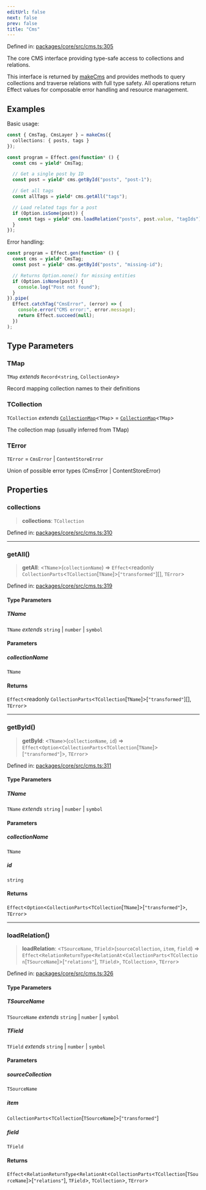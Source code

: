 ```yaml
---
editUrl: false
next: false
prev: false
title: "Cms"
---
```


Defined in: [packages/core/src/cms.ts:305](https://github.com/bitswired/foldcms/blob/1c891e1138f693233aa186873facbdb8139365a8/packages/core/src/cms.ts#L305)

The core CMS interface providing type-safe access to collections and relations.

This interface is returned by [makeCms](/api/cms/functions/makecms/) and provides methods to query
collections and traverse relations with full type safety. All operations return
Effect values for composable error handling and resource management.

## Examples

Basic usage:
```ts
const { CmsTag, CmsLayer } = makeCms({
  collections: { posts, tags }
});

const program = Effect.gen(function* () {
  const cms = yield* CmsTag;

  // Get a single post by ID
  const post = yield* cms.getById("posts", "post-1");

  // Get all tags
  const allTags = yield* cms.getAll("tags");

  // Load related tags for a post
  if (Option.isSome(post)) {
    const tags = yield* cms.loadRelation("posts", post.value, "tagIds");
  }
});
```

Error handling:
```ts
const program = Effect.gen(function* () {
  const cms = yield* CmsTag;
  const post = yield* cms.getById("posts", "missing-id");

  // Returns Option.none() for missing entities
  if (Option.isNone(post)) {
    console.log("Post not found");
  }
}).pipe(
  Effect.catchTag("CmsError", (error) => {
    console.error("CMS error:", error.message);
    return Effect.succeed(null);
  })
);
```

## Type Parameters

### TMap

`TMap` *extends* `Record`\<`string`, `CollectionAny`\>

Record mapping collection names to their definitions

### TCollection

`TCollection` *extends* [`CollectionMap`](/api/cms/type-aliases/collectionmap/)\<`TMap`\> = [`CollectionMap`](/api/cms/type-aliases/collectionmap/)\<`TMap`\>

The collection map (usually inferred from TMap)

### TError

`TError` = `CmsError` \| `ContentStoreError`

Union of possible error types (CmsError | ContentStoreError)

## Properties

### collections

> **collections**: `TCollection`

Defined in: [packages/core/src/cms.ts:310](https://github.com/bitswired/foldcms/blob/1c891e1138f693233aa186873facbdb8139365a8/packages/core/src/cms.ts#L310)

***

### getAll()

> **getAll**: \<`TName`\>(`collectionName`) => `Effect`\<readonly `CollectionParts`\<`TCollection`\[`TName`\]\>\[`"transformed"`\][], `TError`\>

Defined in: [packages/core/src/cms.ts:319](https://github.com/bitswired/foldcms/blob/1c891e1138f693233aa186873facbdb8139365a8/packages/core/src/cms.ts#L319)

#### Type Parameters

##### TName

`TName` *extends* `string` \| `number` \| `symbol`

#### Parameters

##### collectionName

`TName`

#### Returns

`Effect`\<readonly `CollectionParts`\<`TCollection`\[`TName`\]\>\[`"transformed"`\][], `TError`\>

***

### getById()

> **getById**: \<`TName`\>(`collectionName`, `id`) => `Effect`\<`Option`\<`CollectionParts`\<`TCollection`\[`TName`\]\>\[`"transformed"`\]\>, `TError`\>

Defined in: [packages/core/src/cms.ts:311](https://github.com/bitswired/foldcms/blob/1c891e1138f693233aa186873facbdb8139365a8/packages/core/src/cms.ts#L311)

#### Type Parameters

##### TName

`TName` *extends* `string` \| `number` \| `symbol`

#### Parameters

##### collectionName

`TName`

##### id

`string`

#### Returns

`Effect`\<`Option`\<`CollectionParts`\<`TCollection`\[`TName`\]\>\[`"transformed"`\]\>, `TError`\>

***

### loadRelation()

> **loadRelation**: \<`TSourceName`, `TField`\>(`sourceCollection`, `item`, `field`) => `Effect`\<`RelationReturnType`\<`RelationAt`\<`CollectionParts`\<`TCollection`\[`TSourceName`\]\>\[`"relations"`\], `TField`\>, `TCollection`\>, `TError`\>

Defined in: [packages/core/src/cms.ts:326](https://github.com/bitswired/foldcms/blob/1c891e1138f693233aa186873facbdb8139365a8/packages/core/src/cms.ts#L326)

#### Type Parameters

##### TSourceName

`TSourceName` *extends* `string` \| `number` \| `symbol`

##### TField

`TField` *extends* `string` \| `number` \| `symbol`

#### Parameters

##### sourceCollection

`TSourceName`

##### item

`CollectionParts`\<`TCollection`\[`TSourceName`\]\>\[`"transformed"`\]

##### field

`TField`

#### Returns

`Effect`\<`RelationReturnType`\<`RelationAt`\<`CollectionParts`\<`TCollection`\[`TSourceName`\]\>\[`"relations"`\], `TField`\>, `TCollection`\>, `TError`\>
